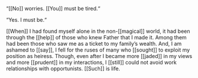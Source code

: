 “[[No]] worries. [[You]] must be tired.“

“Yes. I must be.“

[[When]] I had found myself alone in the non-[[magical]] world, it had been through the [[help]] of those who knew Father that I made it. Among them had been those who saw me as a ticket to my family’s wealth. And, I am ashamed to [[say]], I fell for the ruses of many who [[sought]] to exploit my position as heiress. Though, even after I became more [[jaded]] in my views and more [[prudent]] in my interactions, I [[still]] could not avoid work relationships with opportunists. [[Such]] is life.